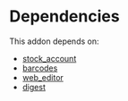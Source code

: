 # Dependencies

This addon depends on:

- [stock_account](https://github.com/bringout/oca-ocb-accounting/tree/ddf6c0d80189f2cd640968f14b2d1346fca52a9f/odoo-bringout-oca-ocb-stock_account)
- [barcodes](https://github.com/bringout/oca-ocb-technical/tree/4694b2a7718eea6743646f61d172cd8cd8c0896b/odoo-bringout-oca-ocb-barcodes)
- [web_editor](https://github.com/bringout/oca-ocb-web/tree/b02abf5667ee77c7bb75f0fc96a520d6c1f80ec6/odoo-bringout-oca-ocb-web_editor)
- [digest](https://github.com/bringout/oca-ocb-core/tree/5d1ce43101a4d83b4ac660942e4a7a462823262f/odoo-bringout-oca-ocb-digest)
